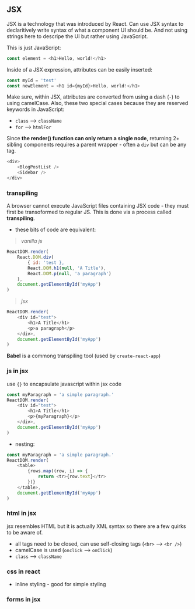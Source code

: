 ## JSX

JSX is a technology that was introduced by React. Can use JSX syntax to declaritively write syntax of what a component UI should be. And not using strings here to descripe the UI but rather using JavaScript.

This is just JavaScript:
```javascript
const element = <h1>Hello, world!</h1>
```

Inside of a JSX expression, attributes can be easily inserted:
```javascript
const myId = 'test'
const newElement = <h1 id={myId}>Hello, world!</h1>
```

Make sure, within JSX, attributes are converted from using a dash (`-`) to using camelCase. Also, these two special cases because they are reserved keywords in JavaScript:
 - `class` --> `className`
 - `for` --> `htmlFor` 

Since __the render() function can only return a single node__, returning 2+ sibling components requires a parent wrapper - often a `div` but can be any tag.

```javascript
<div>
    <BlogPostList />
    <Sidebar />
</div>
```

### transpiling

A browser cannot execute JavaScript files containing JSX code - they must first be transoformed to regular JS. This is done via a process called __transpiling__.

 - these bits of code are equivalent:
> _vanilla js_
```javascript
ReactDOM.render(
    React.DOM.div(
        { id: 'test },
        React.DOM.h1(null, 'A Title'),
        React.DOM.p(null, 'a paragraph')
    ),
    document.getElementById('myApp')
)
```
> _jsx_
```javascript
ReactDOM.render(
    <div id="test">
        <h1>A Title</h1>
        <p>a paragraph</p>
    </div>,
    document.getElementById('myApp')
)
```
__Babel__ is a commong transpiling tool (used by `create-react-app`)

### js in jsx 

use `{}` to encapsulate javascript within jsx code

```javascript
const myParagraph = 'a simple paragraph.'
ReactDOM.render(
    <div id="test">
        <h1>A Title</h1>
        <p>{myParagraph}</p>
    </div>,
    document.getElementById('myApp')
)
```
 - nesting:
```javascript
const myParagraph = 'a simple paragraph.'
ReactDOM.render(
    <table>
        {rows.map((row, i) => {
            return <tr>{row.text}</tr>
        })}
    </table>,
    document.getElementById('myApp')
)
```

### html in jsx

jsx resembles HTML but it is actually XML syntax so there are a few quirks to be aware of.
 - all tags need to be closed, can use self-closing tags (`<br>` --> `<br />`)
 - camelCase is used (`onclick` --> `onClick`)
 - `class` --> `className`

### css in react
- inline styling - good for simple styling 

### forms in jsx




